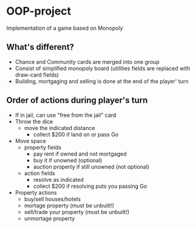 # OOP-project

Implementation of a game based on Monopoly

## What's different?
* Chance and Community cards are merged into one group
* Consist of simplified monopoly board (utilities fields are replaced with draw-card fields)
* Building, mortgaging and selling is done at the end of the player' turn

## Order of actions during player's turn

* If in jail, can use "free from the jail" card
* Throw the dice
    * move the indicated distance
        * collect $200 if land on or pass Go
* Move space
    * property fields
        * pay rent if owned and not mortgaged
        * buy it if unowned (optional)
        * auction property if still unowned (not optional)
    * action fields
        * resolve as indicated
        * collect $200 if resolving puts you passing Go
* Property actions
    * buy/sell houses/hotels
    * mortage property (must be unbuilt!)
    * sell/trade your property (must be unbuilt!)
    * unmortage property  

